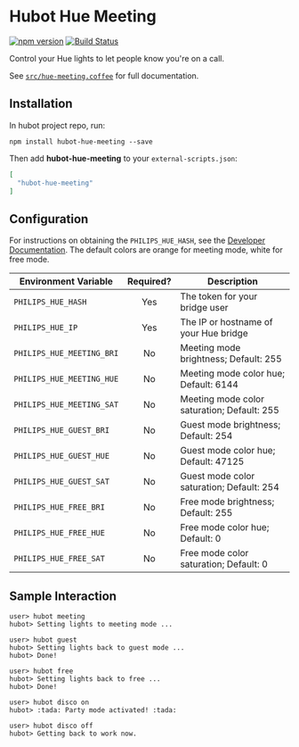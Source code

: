 # Hubot Hue Meeting

[![npm version](https://badge.fury.io/js/hubot-hue-meeting.svg)](http://badge.fury.io/js/hubot-hue-meeting) [![Build Status](https://travis-ci.org/stephenyeargin/hubot-hue-meeting.png)](https://travis-ci.org/stephenyeargin/hubot-hue-meeting)

Control your Hue lights to let people know you're on a call.

See [`src/hue-meeting.coffee`](src/hue-meeting.coffee) for full documentation.

## Installation

In hubot project repo, run:

`npm install hubot-hue-meeting --save`

Then add **hubot-hue-meeting** to your `external-scripts.json`:

```json
[
  "hubot-hue-meeting"
]
```

## Configuration

For instructions on obtaining the `PHILIPS_HUE_HASH`, see the [Developer Documentation](http://www.developers.meethue.com/philips-hue-api). The default colors are orange for meeting mode, white for free mode.

| Environment Variable  | Required? | Description                              |
| --------------------- | :-------: | ---------------------------------------- |
| `PHILIPS_HUE_HASH`    | Yes       | The token for your bridge user           |
| `PHILIPS_HUE_IP`      | Yes       | The IP or hostname of your Hue bridge    |
| `PHILIPS_HUE_MEETING_BRI` | No | Meeting mode brightness; Default: 255       |
| `PHILIPS_HUE_MEETING_HUE` | No | Meeting mode color hue; Default: 6144       |
| `PHILIPS_HUE_MEETING_SAT` | No | Meeting mode color saturation; Default: 255 |
| `PHILIPS_HUE_GUEST_BRI`   | No | Guest mode brightness; Default: 254         |
| `PHILIPS_HUE_GUEST_HUE`   | No | Guest mode color hue; Default: 47125        |
| `PHILIPS_HUE_GUEST_SAT`   | No | Guest mode color saturation; Default: 254   |
| `PHILIPS_HUE_FREE_BRI`    | No | Free mode brightness; Default: 255          |
| `PHILIPS_HUE_FREE_HUE`    | No | Free mode color hue; Default: 0             |
| `PHILIPS_HUE_FREE_SAT`    | No | Free mode color saturation; Default: 0      |

## Sample Interaction

```
user> hubot meeting
hubot> Setting lights to meeting mode ...

user> hubot guest
hubot> Setting lights back to guest mode ...
hubot> Done!

user> hubot free
hubot> Setting lights back to free ...
hubot> Done!

user> hubot disco on
hubot> :tada: Party mode activated! :tada:

user> hubot disco off
hubot> Getting back to work now.
```
